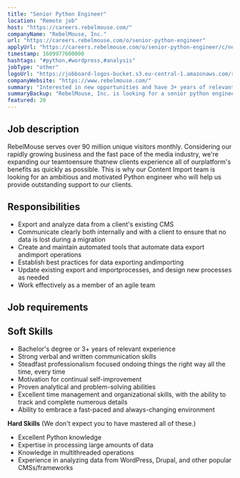 ```yaml
---
title: "Senior Python Engineer"
location: "Remote job"
host: "https://careers.rebelmouse.com/"
companyName: "RebelMouse, Inc."
url: "https://careers.rebelmouse.com/o/senior-python-engineer"
applyUrl: "https://careers.rebelmouse.com/o/senior-python-engineer/c/new"
timestamp: 1609977600000
hashtags: "#python,#wordpress,#analysis"
jobType: "other"
logoUrl: "https://jobboard-logos-bucket.s3.eu-central-1.amazonaws.com/rebelmouse-inc-"
companyWebsite: "https://www.rebelmouse.com/"
summary: "Interested in new opportunities and have 3+ years of relevant experience? RebelMouse, Inc. has a job opening for a senior python engineer."
summaryBackup: "RebelMouse, Inc. is looking for a senior python engineer that has experience in: #python, #operations, #wordpress."
featured: 20
---
```


## Job description

RebelMouse serves over 90 million unique visitors monthly. Considering our rapidly growing business and the fast pace of the media industry, we're expanding our teamtoensure thatnew clients experience all of ourplatform's benefits as quickly as possible. This is why our Content Import team is looking for an ambitious and motivated Python engineer who will help us provide outstanding support to our clients.

## Responsibilities

*   Export and analyze data from a client's existing CMS
*   Communicate clearly both internally and with a client to ensure that no data is lost during a migration
*   Create and maintain automated tools that automate data export andimport operations
*   Establish best practices for data exporting andimporting
*   Update existing export and importprocesses, and design new processes as needed
*   Work effectively as a member of an agile team

## Job requirements

## Soft Skills

*   Bachelor's degree or 3+ years of relevant experience
*   Strong verbal and written communication skills
*   Steadfast professionalism focused ondoing things the right way all the time, every time
*   Motivation for continual self-improvement
*   Proven analytical and problem-solving abilities
*   Excellent time management and organizational skills, with the ability to track and complete numerous details
*   Ability to embrace a fast-paced and always-changing environment

**Hard Skills** (We don't expect you to have mastered all of these.)

*   Excellent Python knowledge
*   Expertise in processing large amounts of data
*   Knowledge in multithreaded operations
*   Experience in analyzing data from WordPress, Drupal, and other popular CMSs/frameworks
